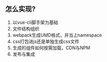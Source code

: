 ## 怎么实现?
1. 以vue-cli脚手架为基础
2. 文件结构组织
3. webpack生成UMD格式，并当上namespace
4. css打包进js还是单独生成css文件
5. 生成的组件如何按需加载，CDN与NPM
6. 发布与集成
